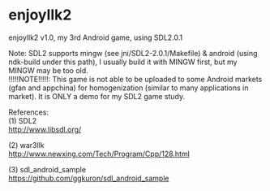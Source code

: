 enjoyllk2
=========

enjoyllk2 v1.0, my 3rd Android game, using SDL2.0.1

Note: SDL2 supports mingw (see jni/SDL2-2.0.1/Makefile) & android (using ndk-build under this path), I usually build it with MINGW first, but my MINGW may be too old.  
!!!!!NOTE!!!!!: This game is not able to be uploaded to some Android markets (gfan and appchina) for homogenization (similar to many applications in market). It is ONLY a demo for my SDL2 game study.  

References:  
(1) SDL2  
	http://www.libsdl.org/  

(2) war3llk  
	http://www.newxing.com/Tech/Program/Cpp/128.html  

(3) sdl_android_sample  
	https://github.com/ggkuron/sdl_android_sample  
